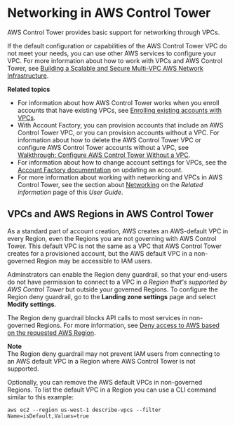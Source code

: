 # Networking in AWS Control Tower<a name="networking"></a>

AWS Control Tower provides basic support for networking through VPCs\.

If the default configuration or capabilities of the AWS Control Tower VPC do not meet your needs, you can use other AWS services to configure your VPC\. For more information about how to work with VPCs and AWS Control Tower, see [Building a Scalable and Secure Multi\-VPC AWS Network Infrastructure](https://d1.awsstatic.com/whitepapers/building-a-scalable-and-secure-multi-vpc-aws-network-infrastructure.pdf)\.

**Related topics**
+ For information about how AWS Control Tower works when you enroll accounts that have existing VPCs, see [Enrolling existing accounts with VPCs](enroll-account.md#enroll-existing-accounts-with-vpcs)\.
+ With Account Factory, you can provision accounts that include an AWS Control Tower VPC, or you can provision accounts without a VPC\. For information about how to delete the AWS Control Tower VPC or configure AWS Control Tower accounts without a VPC, see [Walkthrough: Configure AWS Control Tower Without a VPC](configure-without-vpc.md)\.
+ For information about how to change account settings for VPCs, see the [ Account Factory documentation](https://docs.aws.amazon.com/controltower/latest/userguide/account-factory.html#configuring-account-factory-with-VPC-settings) on updating an account\.
+ For more information about working with networking and VPCs in AWS Control Tower, see the section about [Networking](https://docs.aws.amazon.com/controltower/latest/userguide/related-information.html#networking) on the *Related information* page of this *User Guide*\.

## VPCs and AWS Regions in AWS Control Tower<a name="vpcs-and-regions"></a>

As a standard part of account creation, AWS creates an AWS\-default VPC in every Region, even the Regions you are not governing with AWS Control Tower\. This default VPC is not the same as a VPC that AWS Control Tower creates for a provisioned account, but the AWS default VPC in a non\-governed Region may be accessible to IAM users\.

Adminstrators can enable the Region deny guardrail, so that your end\-users do not have permission to connect to a VPC in *a Region that's supported by AWS Control Tower* but outside your governed Regions\. To configure the Region deny guardrail, go to the **Landing zone settings** page and select **Modify settings**\.

The Region deny guardrail blocks API calls to most services in non\-governed Regions\. For more information, see [Deny access to AWS based on the requested AWS Region](data-residency-guardrails.md#primary-region-deny-policy)\.

**Note**  
The Region deny guardrail may not prevent IAM users from connecting to an AWS default VPC in a Region where AWS Control Tower is not supported\.

Optionally, you can remove the AWS default VPCs in non\-governed Regions\. To list the default VPC in a Region you can use a CLI command similar to this example:

```
aws ec2 --region us-west-1 describe-vpcs --filter Name=isDefault,Values=true
```